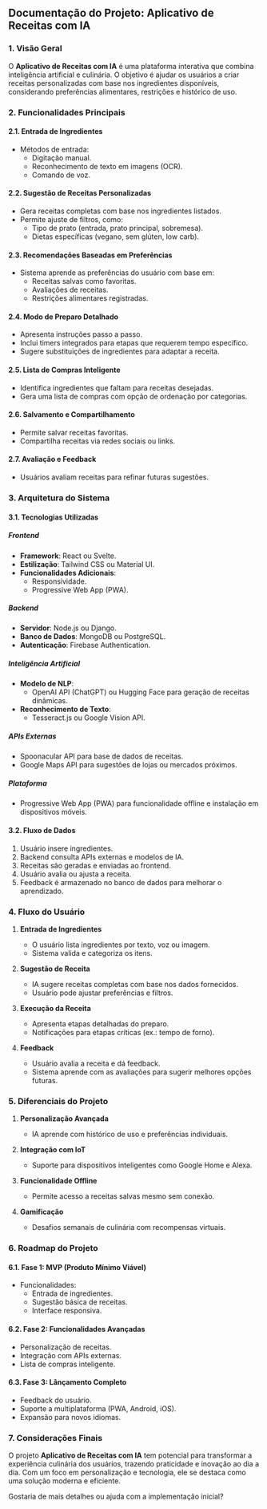 ## Documentação do Projeto: Aplicativo de Receitas com IA

### **1. Visão Geral**
O **Aplicativo de Receitas com IA** é uma plataforma interativa que combina inteligência artificial e culinária. O objetivo é ajudar os usuários a criar receitas personalizadas com base nos ingredientes disponíveis, considerando preferências alimentares, restrições e histórico de uso.

### **2. Funcionalidades Principais**

#### **2.1. Entrada de Ingredientes**
- Métodos de entrada:
  - Digitação manual.
  - Reconhecimento de texto em imagens (OCR).
  - Comando de voz.

#### **2.2. Sugestão de Receitas Personalizadas**
- Gera receitas completas com base nos ingredientes listados.
- Permite ajuste de filtros, como:
  - Tipo de prato (entrada, prato principal, sobremesa).
  - Dietas específicas (vegano, sem glúten, low carb).

#### **2.3. Recomendações Baseadas em Preferências**
- Sistema aprende as preferências do usuário com base em:
  - Receitas salvas como favoritas.
  - Avaliações de receitas.
  - Restrições alimentares registradas.

#### **2.4. Modo de Preparo Detalhado**
- Apresenta instruções passo a passo.
- Inclui timers integrados para etapas que requerem tempo específico.
- Sugere substituições de ingredientes para adaptar a receita.

#### **2.5. Lista de Compras Inteligente**
- Identifica ingredientes que faltam para receitas desejadas.
- Gera uma lista de compras com opção de ordenação por categorias.

#### **2.6. Salvamento e Compartilhamento**
- Permite salvar receitas favoritas.
- Compartilha receitas via redes sociais ou links.

#### **2.7. Avaliação e Feedback**
- Usuários avaliam receitas para refinar futuras sugestões.

### **3. Arquitetura do Sistema**

#### **3.1. Tecnologias Utilizadas**

##### **Frontend**
- **Framework**: React ou Svelte.
- **Estilização**: Tailwind CSS ou Material UI.
- **Funcionalidades Adicionais**:
  - Responsividade.
  - Progressive Web App (PWA).

##### **Backend**
- **Servidor**: Node.js ou Django.
- **Banco de Dados**: MongoDB ou PostgreSQL.
- **Autenticação**: Firebase Authentication.

##### **Inteligência Artificial**
- **Modelo de NLP**:
  - OpenAI API (ChatGPT) ou Hugging Face para geração de receitas dinâmicas.
- **Reconhecimento de Texto**:
  - Tesseract.js ou Google Vision API.

##### **APIs Externas**
- Spoonacular API para base de dados de receitas.
- Google Maps API para sugestões de lojas ou mercados próximos.

##### **Plataforma**
- Progressive Web App (PWA) para funcionalidade offline e instalação em dispositivos móveis.

#### **3.2. Fluxo de Dados**
1. Usuário insere ingredientes.
2. Backend consulta APIs externas e modelos de IA.
3. Receitas são geradas e enviadas ao frontend.
4. Usuário avalia ou ajusta a receita.
5. Feedback é armazenado no banco de dados para melhorar o aprendizado.

### **4. Fluxo do Usuário**

1. **Entrada de Ingredientes**
   - O usuário lista ingredientes por texto, voz ou imagem.
   - Sistema valida e categoriza os itens.

2. **Sugestão de Receita**
   - IA sugere receitas completas com base nos dados fornecidos.
   - Usuário pode ajustar preferências e filtros.

3. **Execução da Receita**
   - Apresenta etapas detalhadas do preparo.
   - Notificações para etapas críticas (ex.: tempo de forno).

4. **Feedback**
   - Usuário avalia a receita e dá feedback.
   - Sistema aprende com as avaliações para sugerir melhores opções futuras.

### **5. Diferenciais do Projeto**

1. **Personalização Avançada**
   - IA aprende com histórico de uso e preferências individuais.

2. **Integração com IoT**
   - Suporte para dispositivos inteligentes como Google Home e Alexa.

3. **Funcionalidade Offline**
   - Permite acesso a receitas salvas mesmo sem conexão.

4. **Gamificação**
   - Desafios semanais de culinária com recompensas virtuais.

### **6. Roadmap do Projeto**

#### **6.1. Fase 1: MVP (Produto Mínimo Viável)**
- Funcionalidades:
  - Entrada de ingredientes.
  - Sugestão básica de receitas.
  - Interface responsiva.

#### **6.2. Fase 2: Funcionalidades Avançadas**
- Personalização de receitas.
- Integração com APIs externas.
- Lista de compras inteligente.

#### **6.3. Fase 3: Lânçamento Completo**
- Feedback do usuário.
- Suporte a multiplataforma (PWA, Android, iOS).
- Expansão para novos idiomas.

### **7. Considerações Finais**
O projeto **Aplicativo de Receitas com IA** tem potencial para transformar a experiência culinária dos usuários, trazendo praticidade e inovação ao dia a dia. Com um foco em personalização e tecnologia, ele se destaca como uma solução moderna e eficiente.

Gostaria de mais detalhes ou ajuda com a implementação inicial?

